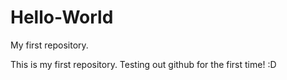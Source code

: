 # Hello-World
My first repository.


This is my first repository. Testing out github for the first time! :D
